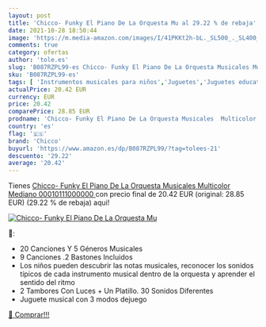 ```yaml
---
layout: post
title: 'Chicco- Funky El Piano De La Orquesta Mu al 29.22 % de rebaja'
date: 2021-10-28 18:50:44
image: 'https://m.media-amazon.com/images/I/41PKKt2h-bL._SL500_._SL400_.jpg'
comments: true
category: ofertas
author: 'tole.es'
slug: 'B087RZPL99-es Chicco- Funky El Piano De La Orquesta Musicales Multicolor...'
sku: 'B087RZPL99-es'
tags: [ 'Instrumentos musicales para niños','Juguetes','Juguetes educativos','Juguetes y juegos','Pianos para niños','chicco','chicco-', ]
actualPrice: 20.42 EUR
currency: EUR
price: 20.42
comparePrice: 28.85 EUR
prodname: 'Chicco- Funky El Piano De La Orquesta Musicales  Multicolor  Mediano  00010111000000 '
country: 'es'
flag: '🇪🇸'
brand: 'Chicco'
buyurl: 'https://www.amazon.es/dp/B087RZPL99/?tag=tolees-21'
descuento: '29.22'
average: '20.42'
---
```


Tienes [Chicco- Funky El Piano De La Orquesta Musicales  Multicolor  Mediano  00010111000000 ](https://www.amazon.es/dp/B087RZPL99/?tag=tolees-21) con precio final de  20.42 EUR (original: 28.85 EUR) (29.22 %  de rebaja) aqui!

[![Chicco- Funky El Piano De La Orquesta Mu](https://m.media-amazon.com/images/I/41PKKt2h-bL._SL500_._SL400_.jpg)](https://www.amazon.es/dp/B087RZPL99/?tag=tolees-21)

🔎:

- 20 Canciones Y 5 Géneros Musicales
- 9 Canciones .2 Bastones Incluidos
- Los niños pueden descubrir las notas musicales, reconocer los sonidos típicos de cada instrumento musical dentro de la orquesta y aprender el sentido del ritmo
- 2 Tambores Con Luces + Un Platillo. 30 Sonidos Diferentes
- Juguete musical con 3 modos dejuego

[🛒 Comprar!!!](https://www.amazon.es/dp/B087RZPL99/?tag=tolees-21)
